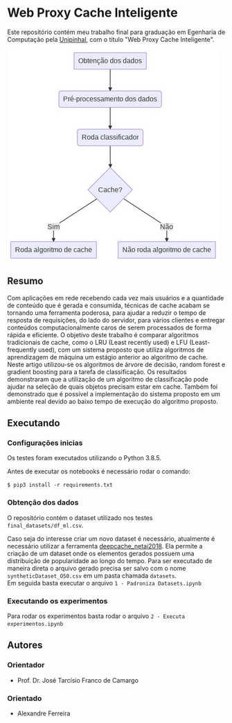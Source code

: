 # Web Proxy Cache Inteligente

Este repositório contém meu trabalho final para graduação em Egenharia de Computação pela [Unipinhal](https://www.unipinhal.edu.br/), com o título "Web Proxy Cache Inteligente".

![Block diagram](images/diagrama.png)

## Resumo

Com aplicações em rede recebendo cada vez mais usuários e a
quantidade de conteúdo que é gerada e consumida, técnicas de cache
acabam se tornando uma ferramenta poderosa, para ajudar a reduzir o
tempo de resposta de requisições, do lado do servidor, para vários clientes
e entregar conteúdos computacionalmente caros de serem processados
de forma rápida e eficiente. O objetivo deste trabalho é comparar
algoritmos tradicionais de cache, como o LRU (Least recently used) e LFU
(Least-frequently used), com um sistema proposto que utiliza algoritmos
de aprendizagem de máquina um estágio anterior ao algoritmo de cache.
Neste artigo utilizou-se os algoritmos de árvore de decisão, random forest
e gradient boosting para a tarefa de classificação. Os resultados
demonstraram que a utilização de um algoritmo de classificação pode
ajudar na seleção de quais objetos precisam estar em cache. Também foi
demonstrado que é possível a implementação do sistema proposto em um
ambiente real devido ao baixo tempo de execução do algoritmo proposto.

## Executando

### Configurações inicias
Os testes foram executados utilizando o Python 3.8.5.

Antes de executar os notebooks é necessário rodar o comando:
```shell
$ pip3 install -r requirements.txt
```


### Obtenção dos dados
O repositório contém o dataset utilizado nos testes `final_datasets/df_ml.csv`.

Caso seja do interesse criar um novo dataset é necessário, atualmente é necessário utilizar a ferramenta [deepcache_netai2018](https://github.com/eman-ramadan/deepcache_netai2018). Ela permite a criação de um dataset onde os elementos gerados possuem uma distribuição de popularidade ao longo do tempo. Para ser executado de maneira direta o arquivo gerado precisa ser salvo com o nome `syntheticDataset_O50.csv` em um pasta chamada `datasets`.<br>
Em seguida basta executar o arquivo `1 - Padroniza Datasets.ipynb`

### Executando os experimentos
Para rodar os experimentos basta rodar o arquivo `2 - Executa experimentos.ipynb`

## Autores

### Orientador
 - Prof. Dr. José Tarcísio Franco de Camargo

### Orientado

 - Alexandre Ferreira